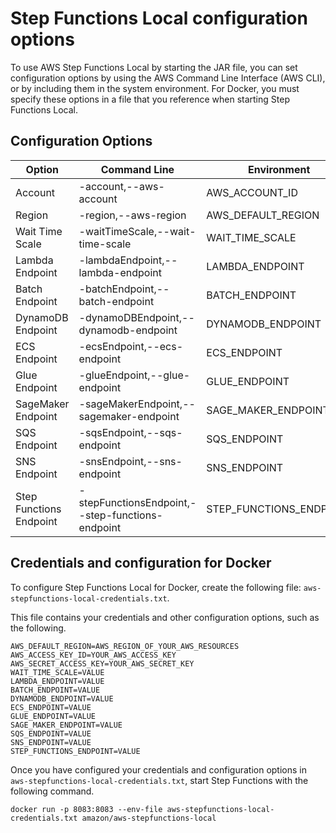 # Step Functions Local configuration options<a name="sfn-local-config-options"></a>

To use AWS Step Functions Local by starting the JAR file, you can set configuration options by using the AWS Command Line Interface \(AWS CLI\), or by including them in the system environment\. For Docker, you must specify these options in a file that you reference when starting Step Functions Local\.

## Configuration Options<a name="sfn-local-config-options-table"></a>


| Option | Command Line | Environment | 
| --- | --- | --- | 
| Account | \-account,\-\-aws\-account | AWS\_ACCOUNT\_ID | 
| Region | \-region,\-\-aws\-region | AWS\_DEFAULT\_REGION | 
| Wait Time Scale | \-waitTimeScale,\-\-wait\-time\-scale | WAIT\_TIME\_SCALE | 
| Lambda Endpoint | \-lambdaEndpoint,\-\-lambda\-endpoint | LAMBDA\_ENDPOINT | 
| Batch Endpoint | \-batchEndpoint,\-\-batch\-endpoint | BATCH\_ENDPOINT | 
| DynamoDB Endpoint | \-dynamoDBEndpoint,\-\-dynamodb\-endpoint | DYNAMODB\_ENDPOINT | 
| ECS Endpoint  | \-ecsEndpoint,\-\-ecs\-endpoint | ECS\_ENDPOINT | 
| Glue Endpoint | \-glueEndpoint,\-\-glue\-endpoint | GLUE\_ENDPOINT | 
| SageMaker Endpoint | \-sageMakerEndpoint,\-\-sagemaker\-endpoint | SAGE\_MAKER\_ENDPOINT | 
| SQS Endpoint | \-sqsEndpoint,\-\-sqs\-endpoint | SQS\_ENDPOINT | 
| SNS Endpoint | \-snsEndpoint,\-\-sns\-endpoint | SNS\_ENDPOINT | 
| Step Functions Endpoint | \-stepFunctionsEndpoint,\-\-step\-functions\-endpoint | STEP\_FUNCTIONS\_ENDPOINT | 

## Credentials and configuration for Docker<a name="docker-credentials"></a>

To configure Step Functions Local for Docker, create the following file: `aws-stepfunctions-local-credentials.txt`\.

This file contains your credentials and other configuration options, such as the following\.

```
AWS_DEFAULT_REGION=AWS_REGION_OF_YOUR_AWS_RESOURCES
AWS_ACCESS_KEY_ID=YOUR_AWS_ACCESS_KEY
AWS_SECRET_ACCESS_KEY=YOUR_AWS_SECRET_KEY
WAIT_TIME_SCALE=VALUE
LAMBDA_ENDPOINT=VALUE
BATCH_ENDPOINT=VALUE
DYNAMODB_ENDPOINT=VALUE
ECS_ENDPOINT=VALUE
GLUE_ENDPOINT=VALUE
SAGE_MAKER_ENDPOINT=VALUE
SQS_ENDPOINT=VALUE
SNS_ENDPOINT=VALUE
STEP_FUNCTIONS_ENDPOINT=VALUE
```

Once you have configured your credentials and configuration options in `aws-stepfunctions-local-credentials.txt`, start Step Functions with the following command\.

```
docker run -p 8083:8083 --env-file aws-stepfunctions-local-credentials.txt amazon/aws-stepfunctions-local
```